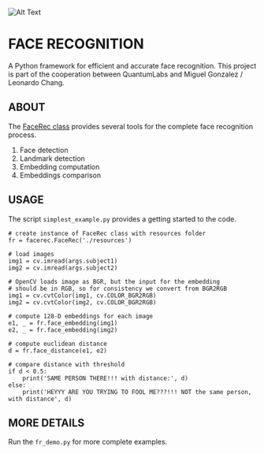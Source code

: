 ![Alt Text](misc/demo.gif)

# FACE RECOGNITION 

A Python framework for efficient and accurate face recognition. 
This project is part of the cooperation between QuantumLabs and Miguel Gonzalez / Leonardo Chang.

## ABOUT

The [FaceRec class](facerec.py) provides several tools for the complete face recognition process.
1. Face detection
2. Landmark detection
3. Embedding computation
4. Embeddings comparison

## USAGE

The script `simplest_example.py` provides a getting started to the code.

```
# create instance of FaceRec class with resources folder
fr = facerec.FaceRec('./resources')

# load images
img1 = cv.imread(args.subject1)
img2 = cv.imread(args.subject2)

# OpenCV loads image as BGR, but the input for the embedding
# should be in RGB, so for consistency we convert from BGR2RGB
img1 = cv.cvtColor(img1, cv.COLOR_BGR2RGB)
img2 = cv.cvtColor(img2, cv.COLOR_BGR2RGB)

# compute 128-D embeddings for each image
e1, _ = fr.face_embedding(img1)
e2, _ = fr.face_embedding(img2)

# compute euclidean distance
d = fr.face_distance(e1, e2)

# compare distance with threshold
if d < 0.5:
    print('SAME PERSON THERE!!! with distance:', d)
else:
    print('HEYYY ARE YOU TRYING TO FOOL ME???!!! NOT the same person, with distance', d)
```

## MORE DETAILS

Run the `fr_demo.py` for more complete examples.


